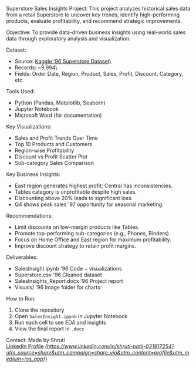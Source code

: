 Superstore Sales Insights Project:
This project analyzes historical sales data from a retail Superstore to uncover key trends, identify high-performing products, evaluate profitability, and recommend strategic improvements.

Objective:
To provide data-driven business insights using real-world sales data through exploratory analysis and visualization.

Dataset:
- Source: [Kaggle \'96 Superstore Dataset](https://www.kaggle.com/datasets/vivek468/superstore-dataset-final)\
- Records: ~9,994\
- Fields: Order Date, Region, Product, Sales, Profit, Discount, Category, etc.

Tools Used:
- Python (Pandas, Matplotlib, Seaborn)
- Jupyter Notebook
- Microsoft Word (for documentation)

Key Visualizations:
- Sales and Profit Trends Over Time
- Top 10 Products and Customers
- Region-wise Profitability
- Discount vs Profit Scatter Plot
- Sub-category Sales Comparison

Key Business Insights:
- East region generates highest profit; Central has inconsistencies.
- Tables category is unprofitable despite high sales.
- Discounting above 20% leads to significant loss.
- Q4 shows peak sales \'97 opportunity for seasonal marketing.

Recommendations:
- Limit discounts on low-margin products like Tables.
- Promote top-performing sub-categories (e.g., Phones, Binders).
- Focus on Home Office and East region for maximum profitability.
- Improve discount strategy to retain profit margins.

Deliverables:

- SalesInsight.ipynb \'96 Code + visualizations
- Superstore.csv \'96 Cleaned dataset
- SalesInsights_Report.docx \'96 Project report
- Visuals/ \'96 Image folder for charts

How to Run:
1. Clone the repository
2. Open `SalesInsight.ipynb` in Jupyter Notebook
3. Run each cell to see EDA and insights
4. View the final report in `.docx`

Contact:
Made by Shruti  
[LinkedIn Profile](https://www.linkedin.com) *(https://www.linkedin.com/in/shruti-patil-031917254?utm_source=share&utm_campaign=share_via&utm_content=profile&utm_medium=ios_app)*}

